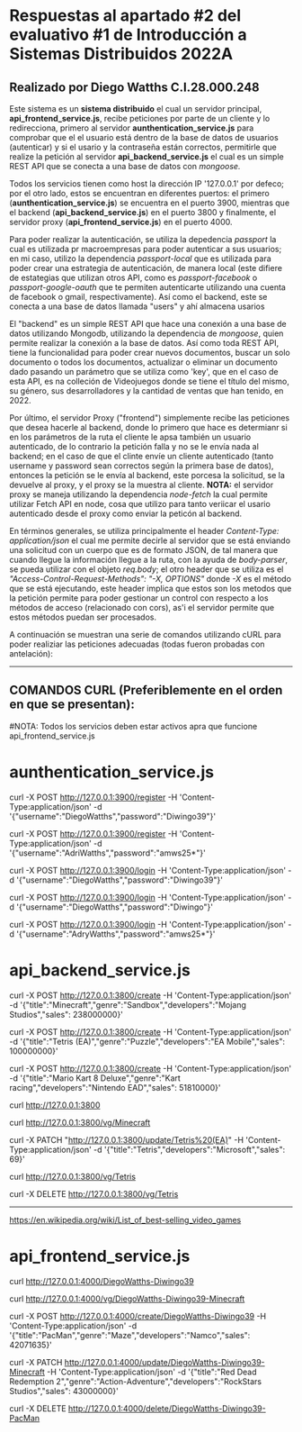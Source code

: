 # Respuestas al apartado #2 del evaluativo #1 de Introducción a Sistemas Distribuidos 2022A

## Realizado por Diego Watths C.I.28.000.248

Este sistema es un **sistema distribuido** el cual un servidor principal, **api_frontend_service.js**, recibe peticiones por parte de un cliente y lo redirecciona, primero al servidor **aunthentication_service.js** para comprobar que el el usuario está dentro de la base de datos de usuarios (autenticar) y si el usario y la contraseña están correctos, permitirle que realize la petición al servidor **api_backend_service.js** el cual es un simple REST API que se conecta a una base de datos con _mongoose._ 

Todos los servicios tienen como host la dirección IP '127.0.0.1' por defeco; por el otro lado, estos se encuentran en diferentes puertos: el primero (**aunthentication_service.js**) se encuentra en el puerto 3900, mientras que el backend (**api_backend_service.js**) en el puerto 3800 y finalmente, el servidor proxy (**api_frontend_service.js**) en el puerto 4000.

Para poder realizar la autenticación, se utiliza la depedencia _passport_ la cual es utilizada pr macroempresas para poder autenticar a sus usuarios; en mi caso, utilizo la dependencia _passport-local_ que es utilizada para poder crear una estrategia de autenticación, de manera local (este difiere de estategias que utilizan otros API, como es _passport-facebook_ o _passport-google-oauth_ que te permiten autenticarte utilizando una cuenta de facebook o gmail, respectivamente). Así como el backend, este se conecta a una base de datos llamada "users" y ahí almacena usarios

El "backend" es un simple REST API que hace una conexión a una base de datos utilizando Mongodb, utilizando la dependencia de _mongoose_, quien permite realizar la conexión a la base de datos. Así como toda REST API, tiene la funcionalidad para poder crear nuevos documentos, buscar un solo documento o todos los documentos, actualizar o eliminar un documento dado pasando un parámetro  que se utiliza como 'key', que en el caso de esta API, es na colleción de Videojuegos donde se tiene el título del mismo, su género, sus desarrolladores y la cantidad de ventas que han tenido, en 2022.

Por último, el servidor Proxy ("frontend") simplemente recibe las peticiones que desea hacerle al backend, donde lo primero que hace es determianr si en los parámetros de la ruta el cliente le apsa también un usuario autenticado, de lo contrario la petición falla y no se le envía nada al backend; en el caso de que el clinte envíe un cliente autenticado (tanto username y password sean correctos según la primera base de datos), entonces la petición se le envía al backend, este porcesa la solicitud, se la devuelve al proxy, y el proxy se la muestra al cliente. **NOTA:** el servidor proxy se maneja utilizando la dependencia _node-fetch_ la cual permite utilizar Fetch API en node, cosa que utilizo para tanto veriicar el usario autenticado desde el proxy como enviar la peticón al backend. 

En términos generales, se utiliza principalmente el header _Content-Type: application/json_ el cual me permite decirle al servidor que se está enviando una solicitud con un cuerpo que es de formato JSON, de tal manera que cuando llegue la información llegue a la ruta, con la ayuda de _body-parser_, se pueda utilizar con el objeto _req.body_; el otro header que se utiliza es el _"Access-Control-Request-Methods": "-X, OPTIONS"_ donde _-X_ es el método que se está ejecutando, este header implica que estos son los metodos que la petición permite para poder gestionar un control con respecto a los métodos de acceso (relacionado con cors), as'i el servidor permite que estos métodos puedan ser procesados.

A continuación se muestran una serie de comandos utilizando cURL para poder realiziar las peticiones adecuadas (todas fueron probadas con antelación):

------------------------------------------------------------------------------------------------------------------------------------------
## COMANDOS CURL (Preferiblemente en el orden en que se presentan):

#NOTA:
Todos los servicios deben estar activos apra que funcione api_frontend_service.js

# aunthentication_service.js
curl -X POST http://127.0.0.1:3900/register -H 'Content-Type:application/json' -d '{"username":"DiegoWatths","password":"Diwingo39"}'

curl -X POST http://127.0.0.1:3900/register -H 'Content-Type:application/json' -d '{"username":"AdriWatths","password":"amws25*"}'

curl -X POST http://127.0.0.1:3900/login -H 'Content-Type:application/json' -d '{"username":"DiegoWatths","password":"Diwingo39"}'

curl -X POST http://127.0.0.1:3900/login -H 'Content-Type:application/json' -d '{"username":"DiegoWatths","password":"Diwingo"}'

curl -X POST http://127.0.0.1:3900/login -H 'Content-Type:application/json' -d '{"username":"AdryWatths","password":"amws25*"}'

# api_backend_service.js
curl -X POST http://127.0.0.1:3800/create -H 'Content-Type:application/json' -d '{"title":"Minecraft","genre":"Sandbox","developers":"Mojang Studios","sales": 238000000}'

curl -X POST http://127.0.0.1:3800/create -H 'Content-Type:application/json' -d '{"title":"Tetris (EA)","genre":"Puzzle","developers":"EA Mobile","sales": 100000000}'

curl -X POST http://127.0.0.1:3800/create -H 'Content-Type:application/json' -d '{"title":"Mario Kart 8 Deluxe","genre":"Kart racing","developers":"Nintendo EAD","sales": 51810000}'

curl http://127.0.0.1:3800

curl http://127.0.0.1:3800/vg/Minecraft

curl -X PATCH "http://127.0.0.1:3800/update/Tetris%20(EA)" -H 'Content-Type:application/json' -d '{"title":"Tetris","developers":"Microsoft","sales": 69}'

curl http://127.0.0.1:3800/vg/Tetris

curl -X DELETE http://127.0.0.1:3800/vg/Tetris

---
https://en.wikipedia.org/wiki/List_of_best-selling_video_games

# api_frontend_service.js

curl http://127.0.0.1:4000/DiegoWatths-Diwingo39

curl http://127.0.0.1:4000/vg/DiegoWatths-Diwingo39-Minecraft

curl -X POST http://127.0.0.1:4000/create/DiegoWatths-Diwingo39 -H 'Content-Type:application/json' -d '{"title":"PacMan","genre":"Maze","developers":"Namco","sales": 42071635}'

curl -X PATCH http://127.0.0.1:4000/update/DiegoWatths-Diwingo39-Minecraft -H 'Content-Type:application/json' -d '{"title":"Red Dead Redemption 2","genre":"Action-Adventure","developers":"RockStars Studios","sales": 43000000}'

curl -X DELETE http://127.0.0.1:4000/delete/DiegoWatths-Diwingo39-PacMan
